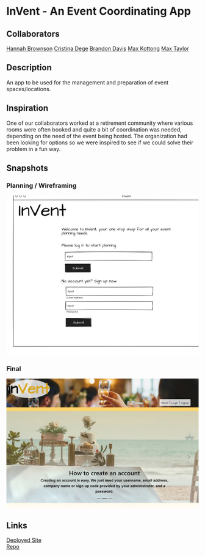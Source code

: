 # InVent - An Event Coordinating App

## Collaborators

[Hannah Brownson](https://github.com/Hannahbird)
[Cristina Dege](https://github.com/crisdege)
[Brandon Davis](https://github.com/gatorhatur)
[Max Kottong](https://github.com/MaxKottong)
[Max Taylor](https://github.com/maxbransontaylor)

## Description

An app to be used for the management and preparation of event spaces/locations.

## Inspiration

One of our collaborators worked at a retirement community where various rooms were often booked and quite a bit of coordination was needed, depending on the need of the event being hosted. The organization had been looking for options so we were inspired to see if we could solve their problem in a fun way.

## Snapshots

### Planning / Wireframing

![InVent Early Wireframe](/client/src/images/wireframe.JPG)

### Final

![InVent Final Look](/client/src/images/final.JPG)

## Links

[Deployed Site](https://uncbcinvent.herokuapp.com/)<br>
[Repo](https://github.com/Hannahbird/invent)
